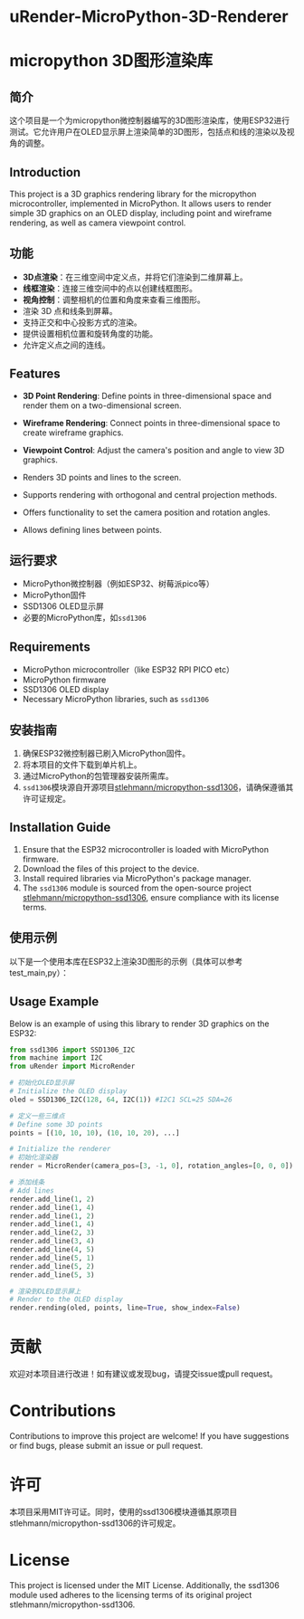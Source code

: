 # uRender-MicroPython-3D-Renderer
# micropython 3D图形渲染库


## 简介
这个项目是一个为micropython微控制器编写的3D图形渲染库，使用ESP32进行测试。它允许用户在OLED显示屏上渲染简单的3D图形，包括点和线的渲染以及视角的调整。
## Introduction
This project is a 3D graphics rendering library for the micropython microcontroller, implemented in MicroPython. It allows users to render simple 3D graphics on an OLED display, including point and wireframe rendering, as well as camera viewpoint control.

## 功能
- **3D点渲染**：在三维空间中定义点，并将它们渲染到二维屏幕上。
- **线框渲染**：连接三维空间中的点以创建线框图形。
- **视角控制**：调整相机的位置和角度来查看三维图形。
- 渲染 3D 点和线条到屏幕。
- 支持正交和中心投影方式的渲染。
- 提供设置相机位置和旋转角度的功能。
- 允许定义点之间的连线。
## Features
- **3D Point Rendering**: Define points in three-dimensional space and render them on a two-dimensional screen.
- **Wireframe Rendering**: Connect points in three-dimensional space to create wireframe graphics.
- **Viewpoint Control**: Adjust the camera's position and angle to view 3D graphics.

- Renders 3D points and lines to the screen.

- Supports rendering with orthogonal and central projection methods.

- Offers functionality to set the camera position and rotation angles.

- Allows defining lines between points.
## 运行要求
- MicroPython微控制器（例如ESP32、树莓派pico等）
- MicroPython固件
- SSD1306 OLED显示屏
- 必要的MicroPython库，如`ssd1306`
## Requirements
- MicroPython microcontroller（like ESP32 RPI PICO etc）
- MicroPython firmware
- SSD1306 OLED display
- Necessary MicroPython libraries, such as `ssd1306`

## 安装指南
1. 确保ESP32微控制器已刷入MicroPython固件。
2. 将本项目的文件下载到单片机上。
3. 通过MicroPython的包管理器安装所需库。
4. `ssd1306`模块源自开源项目[stlehmann/micropython-ssd1306](https://github.com/stlehmann/micropython-ssd1306/blob/master/ssd1306.py)，请确保遵循其许可证规定。
## Installation Guide
1. Ensure that the ESP32 microcontroller is loaded with MicroPython firmware.
2. Download the files of this project to the device.
3. Install required libraries via MicroPython's package manager.
4. The `ssd1306` module is sourced from the open-source project [stlehmann/micropython-ssd1306](https://github.com/stlehmann/micropython-ssd1306/blob/master/ssd1306.py), ensure compliance with its license terms.

## 使用示例
以下是一个使用本库在ESP32上渲染3D图形的示例（具体可以参考test_main,py）：
## Usage Example
Below is an example of using this library to render 3D graphics on the ESP32:

```python
from ssd1306 import SSD1306_I2C
from machine import I2C
from uRender import MicroRender

# 初始化OLED显示屏
# Initialize the OLED display
oled = SSD1306_I2C(128, 64, I2C(1)) #I2C1 SCL=25 SDA=26

# 定义一些三维点
# Define some 3D points
points = [(10, 10, 10), (10, 10, 20), ...]

# Initialize the renderer
# 初始化渲染器
render = MicroRender(camera_pos=[3, -1, 0], rotation_angles=[0, 0, 0])

# 添加线条
# Add lines
render.add_line(1, 2)
render.add_line(1, 4)
render.add_line(1, 2)
render.add_line(1, 4)
render.add_line(2, 3)
render.add_line(3, 4)
render.add_line(4, 5)
render.add_line(5, 1)
render.add_line(5, 2)
render.add_line(5, 3)

# 渲染到OLED显示屏上
# Render to the OLED display
render.rending(oled, points, line=True, show_index=False)
```
# 贡献
欢迎对本项目进行改进！如有建议或发现bug，请提交issue或pull request。
# Contributions
Contributions to improve this project are welcome! If you have suggestions or find bugs, please submit an issue or pull request.
# 许可
本项目采用MIT许可证。同时，使用的ssd1306模块遵循其原项目stlehmann/micropython-ssd1306的许可规定。
# License
This project is licensed under the MIT License. Additionally, the ssd1306 module used adheres to the licensing terms of its original project stlehmann/micropython-ssd1306.
